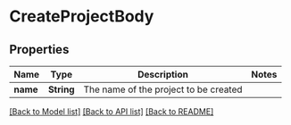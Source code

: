 # CreateProjectBody

## Properties

Name | Type | Description | Notes
------------ | ------------- | ------------- | -------------
**name** | **String** | The name of the project to be created | 

[[Back to Model list]](../README.md#documentation-for-models) [[Back to API list]](../README.md#documentation-for-api-endpoints) [[Back to README]](../README.md)


